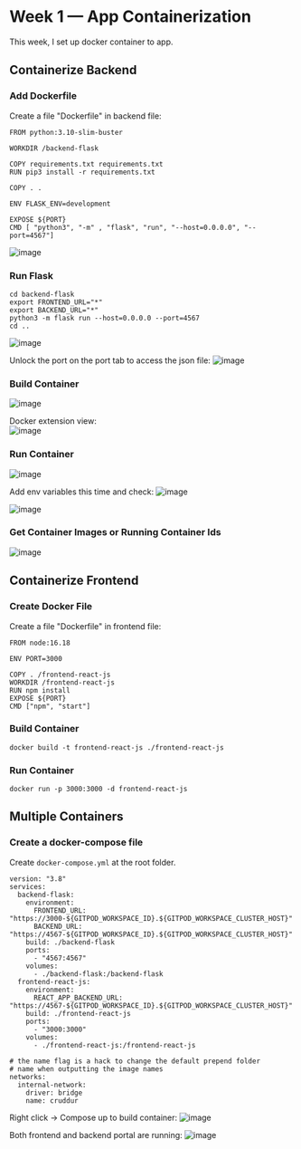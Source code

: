 # Week 1 — App Containerization

This week, I set up docker container to app.

## Containerize Backend

### Add Dockerfile
Create a file "Dockerfile" in backend file:
```
FROM python:3.10-slim-buster

WORKDIR /backend-flask

COPY requirements.txt requirements.txt
RUN pip3 install -r requirements.txt

COPY . .

ENV FLASK_ENV=development

EXPOSE ${PORT}
CMD [ "python3", "-m" , "flask", "run", "--host=0.0.0.0", "--port=4567"]
```
![image](https://user-images.githubusercontent.com/93061568/220197983-386cafb1-f7d2-4b18-97f3-4efd80b8de0c.png)

### Run Flask
```
cd backend-flask
export FRONTEND_URL="*"
export BACKEND_URL="*"
python3 -m flask run --host=0.0.0.0 --port=4567
cd ..
```
![image](https://user-images.githubusercontent.com/93061568/220198494-6042aee9-7f95-4d1e-800d-8590627211d2.png)

Unlock the port on the port tab to access the json file:
![image](https://user-images.githubusercontent.com/93061568/220198440-80244259-7f1d-4744-b25d-4a974318430a.png)

### Build Container
![image](https://user-images.githubusercontent.com/93061568/220199374-f12a30b3-4d78-4be8-a7c9-4e6848da53f8.png)

Docker extension view:<br/>
![image](https://user-images.githubusercontent.com/93061568/220199670-ef466d60-f101-4dd0-89df-039a8624ac80.png)

### Run Container
![image](https://user-images.githubusercontent.com/93061568/220199857-d9ffaeb3-a361-414d-9e51-366007cd11c1.png)

Add env variables this time and check:
![image](https://user-images.githubusercontent.com/93061568/220200481-043f0783-4afe-4bbe-83b5-6c0740aefeb8.png)

![image](https://user-images.githubusercontent.com/93061568/220200805-4977e089-1e4c-4b76-b7d5-17f0e2a59a04.png)

### Get Container Images or Running Container Ids
![image](https://user-images.githubusercontent.com/93061568/220201177-16062178-cfa5-4b5b-9286-7b7989881834.png)

## Containerize Frontend
### Create Docker File
Create a file "Dockerfile" in frontend file:
```
FROM node:16.18

ENV PORT=3000

COPY . /frontend-react-js
WORKDIR /frontend-react-js
RUN npm install
EXPOSE ${PORT}
CMD ["npm", "start"]
```
### Build Container
```
docker build -t frontend-react-js ./frontend-react-js
```

### Run Container
```
docker run -p 3000:3000 -d frontend-react-js
```

## Multiple Containers
### Create a docker-compose file
Create `docker-compose.yml` at the root folder.
```
version: "3.8"
services:
  backend-flask:
    environment:
      FRONTEND_URL: "https://3000-${GITPOD_WORKSPACE_ID}.${GITPOD_WORKSPACE_CLUSTER_HOST}"
      BACKEND_URL: "https://4567-${GITPOD_WORKSPACE_ID}.${GITPOD_WORKSPACE_CLUSTER_HOST}"
    build: ./backend-flask
    ports:
      - "4567:4567"
    volumes:
      - ./backend-flask:/backend-flask
  frontend-react-js:
    environment:
      REACT_APP_BACKEND_URL: "https://4567-${GITPOD_WORKSPACE_ID}.${GITPOD_WORKSPACE_CLUSTER_HOST}"
    build: ./frontend-react-js
    ports:
      - "3000:3000"
    volumes:
      - ./frontend-react-js:/frontend-react-js

# the name flag is a hack to change the default prepend folder
# name when outputting the image names
networks: 
  internal-network:
    driver: bridge
    name: cruddur
```
Right click -> Compose up to build container:
![image](https://user-images.githubusercontent.com/93061568/220202705-0a4045a4-7bec-4020-9823-13e299307236.png)

Both frontend and backend portal are running:
![image](https://user-images.githubusercontent.com/93061568/220202750-cfc57615-a0f0-4c20-bc56-642b8be74c10.png)
